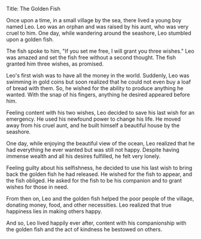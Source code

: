 Title: The Golden Fish

Once upon a time, in a small village by the sea, there lived a young boy named Leo. Leo was an orphan and was raised by his aunt, who was very cruel to him. One day, while wandering around the seashore, Leo stumbled upon a golden fish.

The fish spoke to him, "If you set me free, I will grant you three wishes." Leo was amazed and set the fish free without a second thought. The fish granted him three wishes, as promised.

Leo's first wish was to have all the money in the world. Suddenly, Leo was swimming in gold coins but soon realized that he could not even buy a loaf of bread with them. So, he wished for the ability to produce anything he wanted. With the snap of his fingers, anything he desired appeared before him.

Feeling content with his two wishes, Leo decided to save his last wish for an emergency. He used his newfound power to change his life. He moved away from his cruel aunt, and he built himself a beautiful house by the seashore.

One day, while enjoying the beautiful view of the ocean, Leo realized that he had everything he ever wanted but was still not happy. Despite having immense wealth and all his desires fulfilled, he felt very lonely.

Feeling guilty about his selfishness, he decided to use his last wish to bring back the golden fish he had released. He wished for the fish to appear, and the fish obliged. He asked for the fish to be his companion and to grant wishes for those in need.

From then on, Leo and the golden fish helped the poor people of the village, donating money, food, and other necessities. Leo realized that true happiness lies in making others happy.

And so, Leo lived happily ever after, content with his companionship with the golden fish and the act of kindness he bestowed on others.
